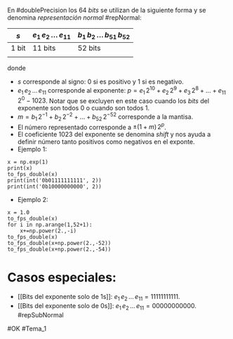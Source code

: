En #doublePrecision los 64 *bits* se utilizan de la siguiente forma y se denomina *representación normal* #repNormal:

| $s$   | $e_1\,e_2\,\dots\,e_{11}$ | $b_1\,b_2\,\dots\,b_{51}\,b_{52}$ |
| ----- | ------------------------- | --------------------------------- |
| 1 bit | 11 bits                   | 52 bits                           |
|       |                           |                                   |
donde
- $s$ corresponde al signo: 0 si es positivo y 1 si es negativo.
- $e_1\,e_2\,\dots\,e_{11}$ corresponde al exponente: $p=e_{1} \, 2^{10} + e_{2} \, 2^{9}+ e_{3} \, 2^{8} + \dots + e_{11} \, 2^{0} - 1023$. Notar que se excluyen en este caso cuando los *bits* del exponente son todos $0$ o cuando son todos $1$.
- $m=b_1\,2^{-1}+b_2\,2^{-2}+\dots+b_{52}\,2^{-52}$ corresponde a la mantisa.
- El número representado corresponde a $\pm (1+m)\,2^p$.
- El coeficiente $1023$ del exponente se denomina *shift* y nos ayuda a definir número tanto positivos como negativos en el exponte.
- Ejemplo 1:
```run-python
x = np.exp(1)
print(x)
to_fps_double(x)
print(int('0b01111111111', 2))
print(int('0b10000000000', 2))
```
- Ejemplo 2:
```run-python
x = 1.0
to_fps_double(x)
for i in np.arange(1,52+1):
	x+=np.power(2.,-i)
to_fps_double(x)
to_fps_double(x+np.power(2.,-52))
to_fps_double(x+np.power(2.,-54))
```

# Casos especiales:
- [[Bits del exponente solo de 1s]]: $e_1\,e_2\,\dots\,e_{11}=11111111111$. 
- [[Bits del exponente solo de 0s]]: $e_1\,e_2\,\dots\,e_{11}=00000000000$. #repSubNormal 

#OK
#Tema_1